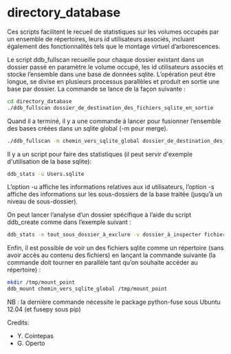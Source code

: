 # directory_database

Ces scripts facilitent le recueil de statistiques sur les volumes occupés par un ensemble de répertoires, leurs id utilisateurs associés, incluant également des fonctionnalités tels que le montage virtuel d’arborescences.

Le script ddb_fullscan recueille pour chaque dossier existant dans un dossier passé en paramètre le volume occupé, les id utilisateurs associés et stocke l’ensemble dans une base de données sqlite. L’opération peut être longue, se divise en plusieurs processus parallèles et produit en sortie une base par dossier. La commande se lance de la façon suivante :

```bash
cd directory_database
./ddb_fullscan dossier_de_destination_des_fichiers_sqlite_en_sortie
```

Quand il a terminé, il y a une commande à lancer pour fusionner l’ensemble des bases créées dans un sqlite global (-m pour merge).

```bash
./ddb_fullscan -m chemin_vers_sqlite_global dossier_de_destination_des_fichiers_sqlite_en_sortie
```

Il y a un script pour faire des statistiques (il peut servir d'exemple d'utilisation de la base sqlite):

```bash
ddb_stats -u Users.sqlite
```

L’option -u affiche les informations relatives aux id utilisateurs, l’option -s affiche des informations sur les sous-dossiers de la base traitée (jusqu’à un niveau de sous-dossier).

On peut lancer l’analyse d’un dossier spécifique à l’aide du script ddb_create comme dans l’exemple suivant :

```bash
ddb_stats -e tout_sous_dossier_à_exclure -v dossier_à_inspecter fichier_sqlite_créé_en_sortie
```

Enfin, il est possible de voir un des fichiers sqlite comme un répertoire (sans avoir accès au contenu des fichiers) en lançant la commande suivante (la commande doit tourner en parallèle tant qu’on souhaite accéder au répertoire) :

```bash
mkdir /tmp/mount_point
ddb_mount chemin_vers_sqlite_global /tmp/mount_point
```

NB : la dernière commande nécessite le package python-fuse sous Ubuntu 12.04 (et fusepy sous pip)


Credits: 
- Y. Cointepas
- G. Operto
